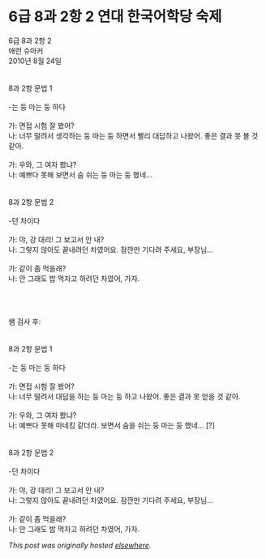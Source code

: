 # 6급 8과 2항 2 연대 한국어학당 숙제

<div>
<p>6&#44553; 8&#44284; 2&#54637; 2<br>&#50528;&#47088; &#49800;&#47560;&#52964;<br>2010&#45380; 8&#50900; 24&#51068;<br><br><br>8&#44284; 2&#54637; &#47928;&#48277; 1<br><br>-&#45716; &#46181; &#47560;&#45716; &#46181; &#54616;&#45796;<br><br>&#44032;: &#47732;&#51217; &#49884;&#54744; &#51096; &#48420;&#50612;?<br>&#45208;: &#45320;&#47924; &#46504;&#47140;&#49436; &#49373;&#44033;&#54616;&#45716; &#46181; &#47560;&#45716; &#46181; &#54616;&#47732;&#49436; &#48744;&#47532; &#45824;&#45813;&#54616;&#44256; &#45208;&#50772;&#50612;. &#51339;&#51008; &#44208;&#44284; &#47803; &#48380; &#44163; &#44057;&#50500;.<br><br>&#44032;: &#50864;&#50752;, &#44536; &#50668;&#51088; &#48420;&#45264;?<br>&#45208;: &#50696;&#49240;&#45796; &#47803;&#54644; &#48372;&#47732;&#49436; &#49704; &#49772;&#45716; &#46181; &#47560;&#45716; &#46181; &#54664;&#45348;...<br><br><br>8&#44284; 2&#54637; &#47928;&#48277; 2<br><br>-&#45912; &#52264;&#51060;&#45796;<br><br>&#44032;: &#50556;, &#44053; &#45824;&#47532;! &#44536; &#48372;&#44256;&#49436; &#50504; &#45236;?<br>&#45208;: &#44536;&#47111;&#51648; &#50506;&#50500;&#46020; &#45149;&#45236;&#47140;&#45912; &#52264;&#50688;&#50612;&#50836;. &#51104;&#44624;&#47564; &#44592;&#45796;&#47140; &#51452;&#49464;&#50836;, &#48512;&#51109;&#45784;...<br><br>&#44032;: &#44057;&#51060; &#51328; &#47673;&#51012;&#47000;?<br>&#45208;: &#50504; &#44536;&#47000;&#46020; &#48165; &#47673;&#51088;&#44256; &#54616;&#47140;&#45912; &#52264;&#50688;&#50612;, &#44032;&#51088;.</p>
<div><br></div>
<div><br></div>
<div><br></div>
<div>&#49956; &#44160;&#49324; &#54980;:</div>
<div><br></div>
<div><br></div>
<div>8&#44284; 2&#54637; &#47928;&#48277; 1<br><br>-&#45716; &#46181; &#47560;&#45716; &#46181; &#54616;&#45796;<br><br>&#44032;: &#47732;&#51217; &#49884;&#54744; &#51096; &#48420;&#50612;?<br>&#45208;: &#45320;&#47924; &#46504;&#47140;&#49436; &#45824;&#45813;&#51012; &#54616;&#45716; &#46181; &#47560;&#45716; &#46181; &#54616;&#44256; &#45208;&#50772;&#50612;. &#51339;&#51008; &#44208;&#44284; &#47803; &#50619;&#51012; &#44163; &#44057;&#50500;.<br><br>&#44032;: &#50864;&#50752;, &#44536; &#50668;&#51088; &#48420;&#45264;?<br>&#45208;: &#50696;&#49240;&#45796; &#47803;&#54644; &#47560;&#45348;&#53433; &#44057;&#45908;&#46972;. &#48372;&#47732;&#49436; &#49704;&#51012; &#49772;&#45716; &#46181; &#47560;&#45716; &#46181; &#54664;&#45348;... [?]<br><br><br>8&#44284; 2&#54637; &#47928;&#48277; 2<br><br>-&#45912; &#52264;&#51060;&#45796;<br><br>&#44032;: &#50556;, &#44053; &#45824;&#47532;! &#44536; &#48372;&#44256;&#49436; &#50504; &#45236;?<br>&#45208;: &#44536;&#47111;&#51648; &#50506;&#50500;&#46020; &#45149;&#45236;&#47140;&#45912; &#52264;&#50688;&#50612;&#50836;. &#51104;&#44624;&#47564; &#44592;&#45796;&#47140; &#51452;&#49464;&#50836;, &#48512;&#51109;&#45784;...<br><br>&#44032;: &#44057;&#51060; &#51328; &#47673;&#51012;&#47000;?<br>&#45208;: &#50504; &#44536;&#47000;&#46020; &#48165; &#47673;&#51088;&#44256; &#54616;&#47140;&#45912; &#52264;&#50688;&#50612;, &#44032;&#51088;.</div>
</div>


*This post was originally hosted [elsewhere](http://planspace.blogspot.com/2010/08/6-8-2-2.html).*

